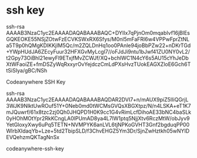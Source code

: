 # ssh key

ssh-rsa AAAAB3NzaC1yc2EAAAADAQABAAABAQC+DYIIx7qPjnOm0mqabIvf16jBlEsGQKEOKE55NSjZOtwFzECVKSWxRX6Sfys/M0nl5mFaFRl6w4VPPwFprZtNLa5T9p0hQMgKDIKKjIM5Qc/m2ZQLDnHq1oo0PAnle94joBbPZw22+nDKrTGd+YWpHUdJA6ZEcyFuur32HFXGvMyLcgl7//oFJdJi9ntu1bJwf41ZU0NY0vL2/t2Gpy73OiBhI21ewyFl9ETxjfMvZCWJf/XQ+bchlWC1N4cY6s5AU15cYhJeDbXtWFaoiZE+fmDSZyWqRxxyrOvYejdczCmLdPXsHvzTUokEAGXZloE6Gch6TtSiSIya/gBC/NSh

Codeanywhere SSH Key

ssh-rsa AAAAB3NzaC1yc2EAAAADAQABAAABAQDAR2DVI7+n/mAUX9piZ5IIiQGrjL3WJK9NlktUwROuf51Y+0Neb0md0tWCMsGVQsXBGXtpz/N/n4LSKA+eT1K7mJQuwrf/61x8tzc2zj0Qh0JHQPD1H0K9cc1G4vRimLcfDihoAE33bNC4baSLk0yHOhMOtYpr2RkKCngLA0lPUmAD8ya4L7lW1ptq5NjjXtv6RczMtW/obJyv9YetGloxyXwy6uPq5TETN+NVMPYK6anLVL6tjNPKoGVHT3Gnf2bgduqPP00WlrbXIdaqYb+Lze+5td2TbipSLD/f3ChvEHGZ5Ym3Dr/SjnZwHztkh05wNYIDEVQehzmQKTagNnSx 

codeanywhere-ssh-key

